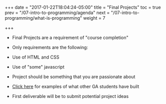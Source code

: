 +++
date = "2017-01-22T18:04:24-05:00"
title = "Final Projects"
toc = true
prev = "/07-intro-to-programming/agenda"
next = "/07-intro-to-programming/what-is-programming"
weight = 7

+++

- Final Projects are a requirement of "course completion"

- Only requirements are the following:
 - Use of HTML and CSS
 - Use of "some" javascript

- Project should be something that you are passionate about

- [Click here](https://gallery.generalassemb.ly/) for examples of what other GA students have built

- First deliverable will be to submit potential project ideas
